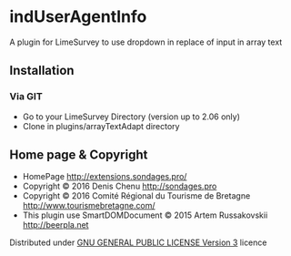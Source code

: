 indUserAgentInfo
==================

A plugin for LimeSurvey to use dropdown in replace of input in array text

## Installation

### Via GIT
- Go to your LimeSurvey Directory (version up to 2.06 only)
- Clone in plugins/arrayTextAdapt directory

## Home page & Copyright
- HomePage <http://extensions.sondages.pro/>
- Copyright © 2016 Denis Chenu <http://sondages.pro>
- Copyright © 2016  Comité Régional du Tourisme de Bretagne  <http://www.tourismebretagne.com/>
- This plugin use SmartDOMDocument © 2015 Artem Russakovskii <http://beerpla.net>

Distributed under [GNU GENERAL PUBLIC LICENSE Version 3](http://www.gnu.org/licenses/gpl.txt) licence
